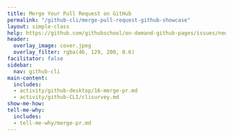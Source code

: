```yaml
---
title: Merge Your Pull Request on GitHub
permalink: "/github-cli/merge-pull-request-github-showcase"
layout: simple-class
help: https://github.com/githubschool/on-demand-github-pages/issues/new?title=I%20need%20help&body=Describe%20what%20you%20need%20help%20with%20here.&labels=Help%20Wanted
header:
  overlay_image: cover.jpeg
  overlay_filter: rgba(46, 129, 200, 0.6)
facilitator: false
sidebar:
  nav: github-cli
main-content:
  includes:
  - activity/github-desktop/16-merge-pr.md
  - activity/github-CLI/clisurvey.md
show-me-how: 
tell-me-why:
  includes:
  - tell-me-why/merge-pr.md
---
```


